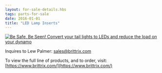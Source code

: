 ```yaml
---
layout: for-sale-details.hbs
tags: parts-for-sale
date: 2016-01-01
title: "LED Lamp Inserts"
---
```

<a href="https://www.brittrix.com/">
<img class="inline-img" src="photos/lew-brittrix-cards.jpg" 
    alt="Be Safe, Be Seen! Convert your tail lights to LEDs and reduce the load on your dynamo"
	title="Click to order from www.brittrix.com">
</a>

Inquires to Lew Palmer: [sales@brittrix.com](sales@brittrix.com)

To view the full line of products, and to order, visit: 
[https://www.brittrix.com/](https://www.brittrix.com/)
